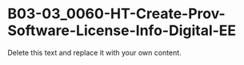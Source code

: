 

# B03-03_0060-HT-Create-Prov-Software-License-Info-Digital-EE

Delete this text and replace it with your own content.
